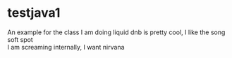 # testjava1
An example for the class I am doing
liquid dnb is pretty cool, I like the song soft spot    
I am screaming internally, I want nirvana

